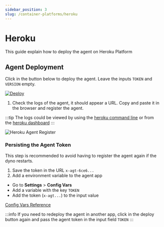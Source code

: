 ```yaml
---
sidebar_position: 3
slug: /container-platforms/heroku
---
```


# Heroku

This guide explain how to deploy the agent on Heroku Platform

## Agent Deployment

Click in the button below to deploy the agent. Leave the inputs `TOKEN` and `VERSION` empty.

[![Deploy](https://www.herokucdn.com/deploy/button.svg)](https://heroku.com/deploy?template=https://github.com/hoophq/heroku-hoop-agent)

1. Check the logs of the agent, it should appear a URL. Copy and paste it in the browser and register the agent.

:::tip
The logs could be viewed by using the [heroku command line](https://devcenter.heroku.com/articles/logging#view-logs) or from the [heroku dashboard](https://devcenter.heroku.com/articles/logging#view-logs-with-the-heroku-dashboard)
:::

![Heroku Agent Register](https://hoopartifacts.s3.amazonaws.com/screenshots/9-heroku-logs-agent-register.png)

### Persisting the Agent Token

This step is recommended to avoid having to register the agent again if the dyno restarts.

1. Save the token in the URL `x-agt-6ce6...`
2. Add a environment variable to the agent app

- Go to **Settings** > **Config Vars**
- Add a variable with the key `TOKEN`
- Add the token (`x-agt...`) to the input value

[Config Vars Reference](https://devcenter.heroku.com/articles/config-vars)

:::info
If you need to redeploy the agent in another app, click in the deploy button again and pass the agent token in the input field `TOKEN`
:::

